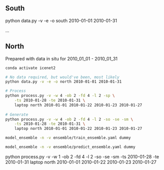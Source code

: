 ## South

python data.py -v -e -o south 2010-01-01 2010-01-31

...

## North

Prepared with data in situ for 2010_01_01 - 2010_01_31

```bash
conda activate icenet2

# No data required, but would've been, most likely
python data.py -v -e -o north 2010-01-01 2010-01-31

# Process
python process.py -v -w 4 -ob 2 -fd 4 -l 2 -sp \
    -ts 2010-01-28 -te 2010-01-31 \
    laptop north 2010-01-01 2010-01-22 2010-01-23 2010-01-27
    
# Generate
python process.py -v -w 4 -ob 2 -fd 4 -l 2 -so -se -sm \
    -ts 2010-01-28 -te 2010-01-31 \
    laptop north 2010-01-01 2010-01-22 2010-01-23 2010-01-27

model_ensemble -n -v ensemble/train_ensemble.yaml dummy

model_ensemble -n -v ensemble/predict_ensemble.yaml dummy
```


python process.py -v -w 1 -ob 2 -fd 4 -l 2 -so -se -sm -ts 2010-01-28 -te 2010-01-31 laptop north 2010-01-01 2010-01-22 2010-01-23 2010-01-27